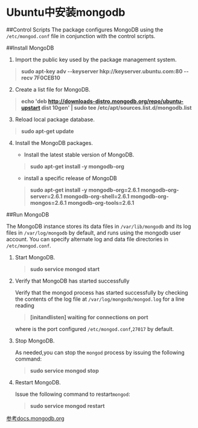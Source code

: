 # Ubuntu中安装mongodb

##Control Scripts
The package configures MongoDB using the `/etc/mongod.conf` file in conjunction with the control scripts.

##Install MongoDB

1. Import the public key used by the package management system.

  >**sudo apt-key adv --keyserver hkp://keyserver.ubuntu.com:80 --recv 7F0CEB10**

2. Create a list file for MongoDB.

  >**echo 'deb http://downloads-distro.mongodb.org/repo/ubuntu-upstart dist 10gen' | sudo tee /etc/apt/sources.list.d/mongodb.list**

 3. Reload local package database.
 
 >**sudo apt-get update**

 4. Install the MongoDB packages.
 
     * Install the latest stable version of MongoDB.
     
     >**sudo apt-get install -y mongodb-org**
     
     * install a specific release of MongoDB
     
     >**sudo apt-get install -y mongodb-org=2.6.1 mongodb-org-server=2.6.1 mongodb-org-shell=2.6.1 mongodb-org-mongos=2.6.1 mongodb-org-tools=2.6.1**

##Run MongoDB

The MongoDB instance stores its data files in `/var/lib/mongodb` and its log files in `/var/log/mongodb` by default, and runs using the mongodb user account. You can specify alternate log and data file directories in `/etc/mongod.conf`.

1. Start MongoDB.

    >**sudo service mongod start**

2. Verify that MongoDB has started successfully

     Verify that the mongod process has started successfully by checking the contents of the log file at `/var/log/mongodb/mongod.log` for a line reading

     >**[initandlisten] waiting for connections on port <port>**

     where <port> is the port configured `/etc/mongod.conf`,`27017` by default.

3. Stop MongoDB.

    As needed,you can stop the `mongod` process by issuing the following command:
    
    >**sudo service mongod stop**
    
4. Restart MongoDB.
    
    Issue the following command to restart`mongod`:
    
    >**sudo service mongod restart**


[参考docs.mongodb.org](http://docs.mongodb.org/manual/tutorial/install-mongodb-on-ubuntu/)
